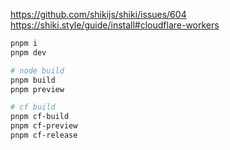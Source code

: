 https://github.com/shikijs/shiki/issues/604
https://shiki.style/guide/install#cloudflare-workers

```sh
pnpm i
pnpm dev

# node build
pnpm build
pnpm preview

# cf build
pnpm cf-build
pnpm cf-preview
pnpm cf-release
```
